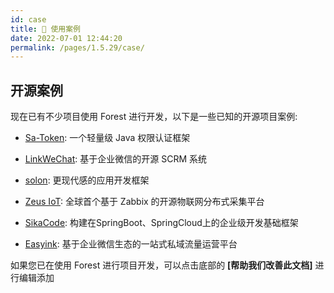 ```yaml
---
id: case
title: 🌰 使用案例
date: 2022-07-01 12:44:20
permalink: /pages/1.5.29/case/
---
```


## 开源案例

现在已有不少项目使用 Forest 进行开发，以下是一些已知的开源项目案例:

- [Sa-Token](https://gitee.com/dromara/sa-token): 一个轻量级 Java 权限认证框架

- [LinkWeChat](https://gitee.com/LinkWeChat/link-wechat): 基于企业微信的开源 SCRM 系统

- [solon](https://gitee.com/noear/solon): 更现代感的应用开发框架

- [Zeus IoT](https://github.com/zmops/zeus-iot): 全球首个基于 Zabbix 的开源物联网分布式采集平台

- [SikaCode](https://github.com/sika-code-cloud/sika-code): 构建在SpringBoot、SpringCloud上的企业级开发基础框架
  
- [Easyink](https://github.com/lianluoyi/easyink_System): 基于企业微信生态的一站式私域流量运营平台


如果您已在使用 Forest 进行项目开发，可以点击底部的 <b>\[帮助我们改善此文档\]</b> 进行编辑添加

